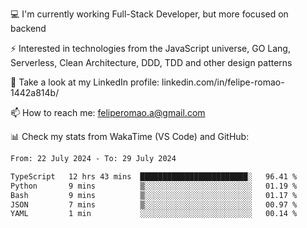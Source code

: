 💻 I'm currently working Full-Stack Developer, but more focused on backend

⚡ Interested in technologies from the JavaScript universe, GO Lang, Serverless, Clean Architecture, DDD, TDD and other design patterns

👥 Take a look at my LinkedIn profile: linkedin.com/in/felipe-romao-1442a814b/

📫 How to reach me: feliperomao.a@gmail.com

📊 Check my stats from WakaTime (VS Code) and GitHub:

<!--START_SECTION:waka-->

```txt
From: 22 July 2024 - To: 29 July 2024

TypeScript   12 hrs 43 mins  ████████████████████████░   96.41 %
Python       9 mins          ▒░░░░░░░░░░░░░░░░░░░░░░░░   01.19 %
Bash         9 mins          ▒░░░░░░░░░░░░░░░░░░░░░░░░   01.17 %
JSON         7 mins          ▒░░░░░░░░░░░░░░░░░░░░░░░░   00.97 %
YAML         1 min           ░░░░░░░░░░░░░░░░░░░░░░░░░   00.14 %
```

<!--END_SECTION:waka-->
